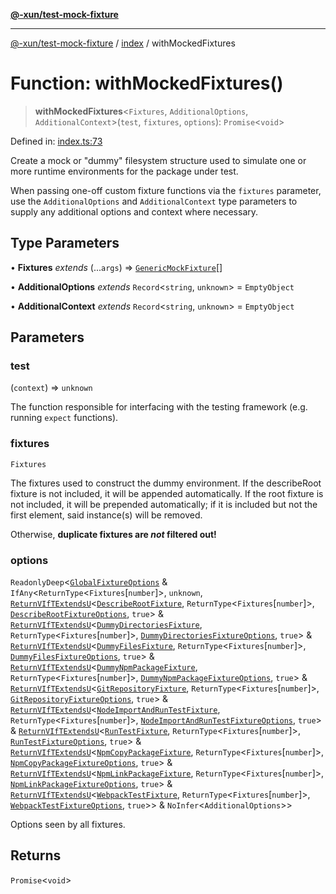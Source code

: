 [**@-xun/test-mock-fixture**](../../README.md)

***

[@-xun/test-mock-fixture](../../README.md) / [index](../README.md) / withMockedFixtures

# Function: withMockedFixtures()

> **withMockedFixtures**\<`Fixtures`, `AdditionalOptions`, `AdditionalContext`\>(`test`, `fixtures`, `options`): `Promise`\<`void`\>

Defined in: [index.ts:73](https://github.com/Xunnamius/test-utils/blob/c1219168b725e263abb557d96549b7b98bdb4b4c/packages/test-mock-fixture/src/index.ts#L73)

Create a mock or "dummy" filesystem structure used to simulate one or more
runtime environments for the package under test.

When passing one-off custom fixture functions via the `fixtures` parameter,
use the `AdditionalOptions` and `AdditionalContext` type parameters to supply
any additional options and context where necessary.

## Type Parameters

• **Fixtures** *extends* (...`args`) => [`GenericMockFixture`](../../types/fixtures/type-aliases/GenericMockFixture.md)[]

• **AdditionalOptions** *extends* `Record`\<`string`, `unknown`\> = `EmptyObject`

• **AdditionalContext** *extends* `Record`\<`string`, `unknown`\> = `EmptyObject`

## Parameters

### test

(`context`) => `unknown`

The function responsible for interfacing with the testing framework (e.g.
running `expect` functions).

### fixtures

`Fixtures`

The fixtures used to construct the dummy environment. If the describeRoot
fixture is not included, it will be appended automatically. If the root
fixture is not included, it will be prepended automatically; if it is
included but not the first element, said instance(s) will be removed.

Otherwise, **duplicate fixtures are _not_ filtered out!**

### options

`ReadonlyDeep`\<[`GlobalFixtureOptions`](../../types/options/type-aliases/GlobalFixtureOptions.md) & `IfAny`\<`ReturnType`\<`Fixtures`\[`number`\]\>, `unknown`, [`ReturnVIfTExtendsU`](../../types/util/type-aliases/ReturnVIfTExtendsU.md)\<[`DescribeRootFixture`](../../fixtures/describe-root/type-aliases/DescribeRootFixture.md), `ReturnType`\<`Fixtures`\[`number`\]\>, [`DescribeRootFixtureOptions`](../../fixtures/describe-root/type-aliases/DescribeRootFixtureOptions.md), `true`\> & [`ReturnVIfTExtendsU`](../../types/util/type-aliases/ReturnVIfTExtendsU.md)\<[`DummyDirectoriesFixture`](../../fixtures/dummy-directories/type-aliases/DummyDirectoriesFixture.md), `ReturnType`\<`Fixtures`\[`number`\]\>, [`DummyDirectoriesFixtureOptions`](../../fixtures/dummy-directories/type-aliases/DummyDirectoriesFixtureOptions.md), `true`\> & [`ReturnVIfTExtendsU`](../../types/util/type-aliases/ReturnVIfTExtendsU.md)\<[`DummyFilesFixture`](../../fixtures/dummy-files/type-aliases/DummyFilesFixture.md), `ReturnType`\<`Fixtures`\[`number`\]\>, [`DummyFilesFixtureOptions`](../../fixtures/dummy-files/type-aliases/DummyFilesFixtureOptions.md), `true`\> & [`ReturnVIfTExtendsU`](../../types/util/type-aliases/ReturnVIfTExtendsU.md)\<[`DummyNpmPackageFixture`](../../fixtures/dummy-npm-package/type-aliases/DummyNpmPackageFixture.md), `ReturnType`\<`Fixtures`\[`number`\]\>, [`DummyNpmPackageFixtureOptions`](../../fixtures/dummy-npm-package/type-aliases/DummyNpmPackageFixtureOptions.md), `true`\> & [`ReturnVIfTExtendsU`](../../types/util/type-aliases/ReturnVIfTExtendsU.md)\<[`GitRepositoryFixture`](../../fixtures/git-repository/type-aliases/GitRepositoryFixture.md), `ReturnType`\<`Fixtures`\[`number`\]\>, [`GitRepositoryFixtureOptions`](../../fixtures/git-repository/type-aliases/GitRepositoryFixtureOptions.md), `true`\> & [`ReturnVIfTExtendsU`](../../types/util/type-aliases/ReturnVIfTExtendsU.md)\<[`NodeImportAndRunTestFixture`](../../fixtures/node-import-and-run-test/type-aliases/NodeImportAndRunTestFixture.md), `ReturnType`\<`Fixtures`\[`number`\]\>, [`NodeImportAndRunTestFixtureOptions`](../../fixtures/node-import-and-run-test/type-aliases/NodeImportAndRunTestFixtureOptions.md), `true`\> & [`ReturnVIfTExtendsU`](../../types/util/type-aliases/ReturnVIfTExtendsU.md)\<[`RunTestFixture`](../../fixtures/run-test/type-aliases/RunTestFixture.md), `ReturnType`\<`Fixtures`\[`number`\]\>, [`RunTestFixtureOptions`](../../fixtures/run-test/type-aliases/RunTestFixtureOptions.md), `true`\> & [`ReturnVIfTExtendsU`](../../types/util/type-aliases/ReturnVIfTExtendsU.md)\<[`NpmCopyPackageFixture`](../../fixtures/npm-copy-package/type-aliases/NpmCopyPackageFixture.md), `ReturnType`\<`Fixtures`\[`number`\]\>, [`NpmCopyPackageFixtureOptions`](../../fixtures/npm-copy-package/type-aliases/NpmCopyPackageFixtureOptions.md), `true`\> & [`ReturnVIfTExtendsU`](../../types/util/type-aliases/ReturnVIfTExtendsU.md)\<[`NpmLinkPackageFixture`](../../fixtures/npm-link-package/type-aliases/NpmLinkPackageFixture.md), `ReturnType`\<`Fixtures`\[`number`\]\>, [`NpmLinkPackageFixtureOptions`](../../fixtures/npm-link-package/type-aliases/NpmLinkPackageFixtureOptions.md), `true`\> & [`ReturnVIfTExtendsU`](../../types/util/type-aliases/ReturnVIfTExtendsU.md)\<[`WebpackTestFixture`](../../fixtures/webpack-test/type-aliases/WebpackTestFixture.md), `ReturnType`\<`Fixtures`\[`number`\]\>, [`WebpackTestFixtureOptions`](../../fixtures/webpack-test/type-aliases/WebpackTestFixtureOptions.md), `true`\>\> & `NoInfer`\<`AdditionalOptions`\>\>

Options seen by all fixtures.

## Returns

`Promise`\<`void`\>
